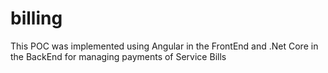 # billing
This POC was implemented using Angular in the FrontEnd and .Net Core in the BackEnd for managing payments of Service Bills

